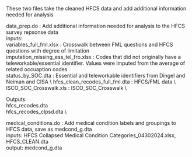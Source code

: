 
These two files take the cleaned HFCS data and add additional information needed for analysis

data_prep.do : Add additional information needed for analysis to the HFCS survey repsonse data \
inputs: \
variables_full_fml.xlsx : Crosswalk between FML questions and HFCS questions with degree of limitation \
imputation_missing_ess_tel_fro.xlsx  : Codes that did not originally have a teleworkable/essential identifier. Values were imputed from the average of related occuaption codes \
status_by_SOC.dta : Essential and teleworkable identifiers from Dingel and Neiman and CISA \ 
hfcs_clean_recodes_full_fml.dta : HFCS/FML data \ 
ISCO_SOC_Crosswalk.xls : ISCO_SOC_Crosswalk \

Outputs: \
hfcs_recodes.dta \
hfcs_recodes_clpsd.dta \

medical_conditions.do : Add medical condition labels and groupings to HFCS data, save as medcond_g.dta \
inputs: HFCS Collapsed Medical Condition Categories_04302024.xlsx, HFCS_CLEAN.dta \
output: medcond_g.dta
